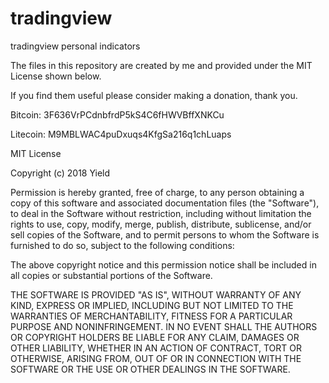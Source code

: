 # tradingview
tradingview personal indicators

The files in this repository are created by me and provided under the MIT License shown below.

If you find them useful please consider making a donation, thank you.

Bitcoin: 3F636VrPCdnbfrdP5kS4C6fHWVBffXNKCu

Litecoin: M9MBLWAC4puDxuqs4KfgSa216q1chLuaps


MIT License

Copyright (c) 2018 Yield

Permission is hereby granted, free of charge, to any person obtaining a copy
of this software and associated documentation files (the "Software"), to deal
in the Software without restriction, including without limitation the rights
to use, copy, modify, merge, publish, distribute, sublicense, and/or sell
copies of the Software, and to permit persons to whom the Software is
furnished to do so, subject to the following conditions:

The above copyright notice and this permission notice shall be included in all
copies or substantial portions of the Software.

THE SOFTWARE IS PROVIDED "AS IS", WITHOUT WARRANTY OF ANY KIND, EXPRESS OR
IMPLIED, INCLUDING BUT NOT LIMITED TO THE WARRANTIES OF MERCHANTABILITY,
FITNESS FOR A PARTICULAR PURPOSE AND NONINFRINGEMENT. IN NO EVENT SHALL THE
AUTHORS OR COPYRIGHT HOLDERS BE LIABLE FOR ANY CLAIM, DAMAGES OR OTHER
LIABILITY, WHETHER IN AN ACTION OF CONTRACT, TORT OR OTHERWISE, ARISING FROM,
OUT OF OR IN CONNECTION WITH THE SOFTWARE OR THE USE OR OTHER DEALINGS IN THE
SOFTWARE.

